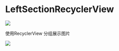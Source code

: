 # LeftSectionRecyclerView

[![](https://jitpack.io/v/lx2308/LeftSectionRecyclerView.svg)](https://jitpack.io/#lx2308/LeftSectionRecyclerView)

使用RecyclerView 分组展示图片

![](./images/sl_1.jpg)